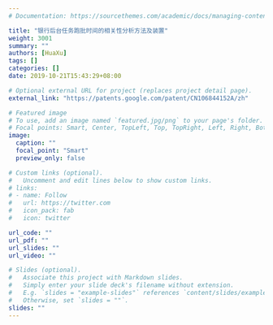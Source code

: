```yaml
---
# Documentation: https://sourcethemes.com/academic/docs/managing-content/

title: "银行后台任务跑批时间的相关性分析方法及装置"
weight: 3001
summary: ""
authors: [HuaXu]
tags: []
categories: []
date: 2019-10-21T15:43:29+08:00

# Optional external URL for project (replaces project detail page).
external_link: "https://patents.google.com/patent/CN106844152A/zh"

# Featured image
# To use, add an image named `featured.jpg/png` to your page's folder.
# Focal points: Smart, Center, TopLeft, Top, TopRight, Left, Right, BottomLeft, Bottom, BottomRight.
image:
  caption: ""
  focal_point: "Smart"
  preview_only: false

# Custom links (optional).
#   Uncomment and edit lines below to show custom links.
# links:
# - name: Follow
#   url: https://twitter.com
#   icon_pack: fab
#   icon: twitter

url_code: ""
url_pdf: ""
url_slides: ""
url_video: ""

# Slides (optional).
#   Associate this project with Markdown slides.
#   Simply enter your slide deck's filename without extension.
#   E.g. `slides = "example-slides"` references `content/slides/example-slides.md`.
#   Otherwise, set `slides = ""`.
slides: ""
---
```

